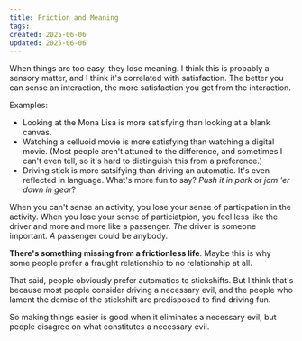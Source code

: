 ```yaml
---
title: Friction and Meaning
tags: 
created: 2025-06-06
updated: 2025-06-06
---
```


When things are too easy, they lose meaning. I think this is probably a sensory matter, and I think it's correlated with satisfaction. The better you can sense an interaction, the more satisfaction you get from the interaction.

Examples:

- Looking at the Mona Lisa is more satisfying than looking at a blank canvas.
- Watching a celluoid movie is more satisfying than watching a digital movie. (Most people aren't attuned to the difference, and sometimes I can't even tell, so it's hard to distinguish this from a preference.)
- Driving stick is more satsifying than driving an automatic. It's even reflected in language. What's more fun to say? *Push it in park* or *jam 'er down in gear*?

When you can't sense an activity, you lose your sense of particpation in the activity. When you lose your sense of particiatpion, you feel less like the driver and more and more like a passenger. *The* driver is someone important. *A* passenger could be anybody.

**There's something missing from a frictionless life**. Maybe this is why some people prefer a fraught relationship to no relationship at all.

That said, people obviously prefer automatics to stickshifts. But I think that's because most people consider driving a necessary evil, and the people who lament the demise of the stickshift are predisposed to find driving fun.

So making things easier is good when it eliminates a necessary evil, but people disagree on what constitutes a necessary evil.